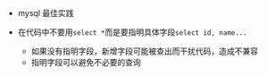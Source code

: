 - mysql 最佳实践

- 在代码中不要用`select *`而是要指明具体字段`select id, name...`
  - 如果没有指明字段，新增字段可能被查出而干扰代码，造成不兼容
  - 指明字段可以避免不必要的查询
